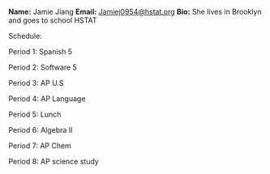 **Name:** Jamie Jiang
**Email:** Jamiej0954@hstat.org
**Bio:** She lives in Brooklyn and goes to school HSTAT

Schedule:

Period 1: Spanish 5

Period 2: Software 5

Period 3: AP U.S

Period 4: AP Language

Period 5: Lunch

Period 6: Algebra II

Period 7: AP Chem

Period 8: AP science study